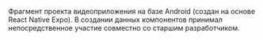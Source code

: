 Фрагмент проекта видеоприложения на базе Android (создан на основе React Native Expo).
В создании данных компонентов принимал непосредственное участие совместно со старшим разработчиком.
